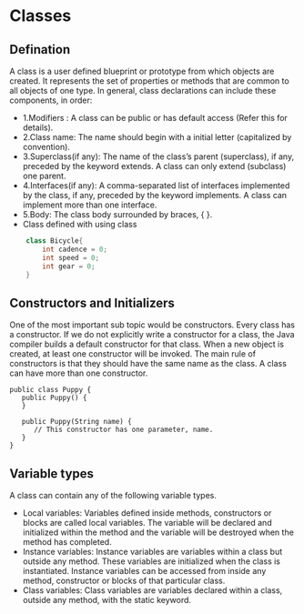# Classes
## Defination
A class is a user defined blueprint or prototype from which objects are created.  It represents the set of properties or methods that are common to all objects of one type. In general, class declarations can include these components, in order:
- 1.Modifiers : A class can be public or has default access (Refer this for details).
- 2.Class name: The name should begin with a initial letter (capitalized by convention).
- 3.Superclass(if any): The name of the class’s parent (superclass), if any, preceded by the keyword extends. A class can only extend (subclass) one parent.
- 4.Interfaces(if any): A comma-separated list of interfaces implemented by the class, if any, preceded by the keyword implements. A class can implement more than one interface.
- 5.Body: The class body surrounded by braces, { }.
- Class defined with using class
```Java
    class Bicycle{
        int cadence = 0;
        int speed = 0;
        int gear = 0;
    }
```
## Constructors and Initializers
One of the most important sub topic would be constructors. Every class has a constructor. If we do not explicitly write a constructor for a class, the Java compiler builds a default constructor for that class.
When a new object is created, at least one constructor will be invoked. The main rule of constructors is that they should have the same name as the class. A class can have more than one constructor.
```
public class Puppy {
   public Puppy() {
   }

   public Puppy(String name) {
      // This constructor has one parameter, name.
   }
}
```
## Variable types
A class can contain any of the following variable types.
- Local variables: Variables defined inside methods, constructors or blocks are called local variables. The variable will be      declared and initialized within the method and the variable will be destroyed when the method has completed.
- Instance variables: Instance variables are variables within a class but outside any method. These variables are initialized when the class is instantiated. Instance variables can be accessed from inside any method, constructor or blocks of that particular class.
- Class variables: Class variables are variables declared within a class, outside any method, with the static keyword.
